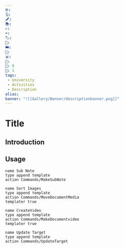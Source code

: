 ```yaml
---
🌐: 
🗓️: 
🖋️: 
📚: 
✍️: 
⬅️: 
🏷️: 
🎫: 
🎟️: 
🔖: 
📊: 
🏁: 
🏹: 0
🎯: 1
tags:
 - University
 - Activities
 - Description
alias: 
banner: "![[Gallery/Banner/descriptionbanner.png]]"
---
```


# Title

## Introduction

## Usage

```button
name Sub Note
type append template
action Commands/MakeSubNote
```
```button
name Sort Images
type append template
action Commands/MoveDocumentMedia
templater true
```
```button
name CreateVideo
type append template
action Commands/MakeDocumentvideo
templater true
```
```button
name Update Target
type append template
action Commands/UpdateTarget
```